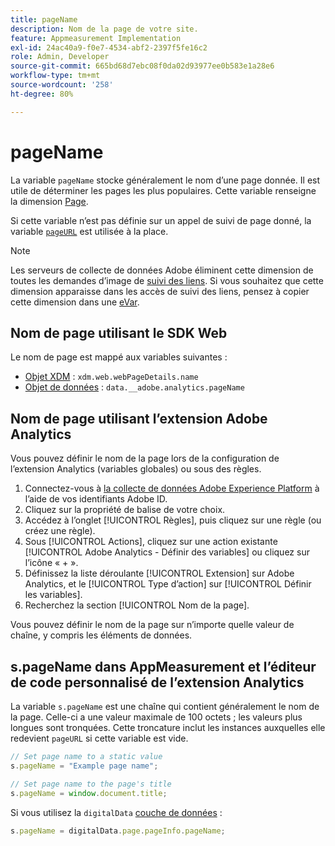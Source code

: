 ```yaml
---
title: pageName
description: Nom de la page de votre site.
feature: Appmeasurement Implementation
exl-id: 24ac40a9-f0e7-4534-abf2-2397f5fe16c2
role: Admin, Developer
source-git-commit: 665bd68d7ebc08f0da02d93977ee0b583e1a28e6
workflow-type: tm+mt
source-wordcount: '258'
ht-degree: 80%

---
```


# pageName

La variable `pageName` stocke généralement le nom d’une page donnée. Il est utile de déterminer les pages les plus populaires. Cette variable renseigne la dimension [Page](/help/components/dimensions/page.md).

Si cette variable n’est pas définie sur un appel de suivi de page donné, la variable [`pageURL`](pageurl.md) est utilisée à la place.

>[!NOTE]
>
>Les serveurs de collecte de données Adobe éliminent cette dimension de toutes les demandes dʼimage de [suivi des liens](/help/implement/vars/functions/tl-method.md). Si vous souhaitez que cette dimension apparaisse dans les accès de suivi des liens, pensez à copier cette dimension dans une [eVar](evar.md).

## Nom de page utilisant le SDK Web

Le nom de page est mappé aux variables suivantes :

* [Objet XDM](/help/implement/aep-edge/xdm-var-mapping.md) : `xdm.web.webPageDetails.name`
* [Objet de données](/help/implement/aep-edge/data-var-mapping.md) : `data.__adobe.analytics.pageName`

## Nom de page utilisant l’extension Adobe Analytics

Vous pouvez définir le nom de la page lors de la configuration de l’extension Analytics (variables globales) ou sous des règles.

1. Connectez-vous à [la collecte de données Adobe Experience Platform](https://experience.adobe.com/data-collection) à l’aide de vos identifiants Adobe ID.
2. Cliquez sur la propriété de balise de votre choix.
3. Accédez à l’onglet [!UICONTROL Règles], puis cliquez sur une règle (ou créez une règle).
4. Sous [!UICONTROL Actions], cliquez sur une action existante [!UICONTROL Adobe Analytics - Définir des variables] ou cliquez sur l’icône « + ».
5. Définissez la liste déroulante [!UICONTROL Extension] sur Adobe Analytics, et le [!UICONTROL Type d’action] sur [!UICONTROL Définir les variables].
6. Recherchez la section [!UICONTROL Nom de la page].

Vous pouvez définir le nom de la page sur n’importe quelle valeur de chaîne, y compris les éléments de données.

## s.pageName dans AppMeasurement et l’éditeur de code personnalisé de l’extension Analytics

La variable `s.pageName` est une chaîne qui contient généralement le nom de la page. Celle-ci a une valeur maximale de 100 octets ; les valeurs plus longues sont tronquées. Cette troncature inclut les instances auxquelles elle redevient `pageURL` si cette variable est vide.

```js
// Set page name to a static value
s.pageName = "Example page name";

// Set page name to the page's title
s.pageName = window.document.title;
```

Si vous utilisez la `digitalData` [couche de données](../../prepare/data-layer.md) :

```js
s.pageName = digitalData.page.pageInfo.pageName;
```
